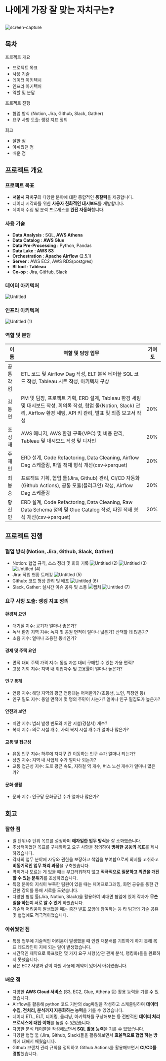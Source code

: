 # 나에게 가장 잘 맞는 자치구는❓
![screen-capture](https://github.com/jujaemin/seoul_data_pipeline/assets/147119777/a42e01cf-a6ae-4874-9be3-9454277ba047)

## 목차
프로젝트 개요
- 프로젝트 목표
- 사용 기술
- 데이터 아키텍처
- 인프라 아키텍처
- 역할 및 분담

프로젝트 진행
- 협업 방식 (Notion, Jira, Github, Slack, Gather)
- 요구 사항 도출: 랭킹 지표 정의

회고
- 잘한 점
- 아쉬웠던 점
- 배운 점

## 프로젝트 개요
### 프로젝트 목표
- **서울시 자치구**의 다양한 분야에 대한 종합적인 **통찰력**을 제공합니다.
- 데이터 시각화를 위한 **사용자 친화적인 대시보드**를 개발합니다.
- 데이터 수집 및 분석 프로세스를 **완전 자동화**합니다.

### 사용 기술
- **Data Analysis** :  SQL, **AWS Athena**
- **Data Catalog** : **AWS Glue**
- **Data Pre-Processing** : Python, Pandas
- **Data Lake** : **AWS S3**
- **Orchestration** : **Apache Airflow** (2.5.1)
- **Server** : AWS EC2, AWS RDS(postgres)
- **BI tool** : **Tableau**
- **Co-op** : Jira, GitHub, Slack

### 데이터 아키텍처
![Untitled](https://github.com/jujaemin/seoul_data_pipeline/assets/147119777/59e60161-ab50-4179-864f-e14ba93bc6e2)

### 인프라 아키텍쳐
![Untitled (1)](https://github.com/jujaemin/seoul_data_pipeline/assets/147119777/e8fd1f4c-75b4-41e5-9faf-8339da0498cc)

### 역할 및 분담
|이름|역할 및 담당 업무|기여도|
|----|---------------|--------|
|공통 작업|	ETL 코드 및 Airflow Dag 작성, ELT 분석 테이블 SQL 코드 작성, Tableau 시트 작성, 아키텍처 구상||	
|김동연|	PM 및 팀장, 프로젝트 기획, ERD 설계, Tableau 환경 세팅 및 대시보드 작성, 회의록 작성,  협업 툴(Notion, Slack) 관리, Airflow 환경 세팅, API 키 관리, 발표 및 최종 보고서 작성	|20%|
|조성재|	AWS 매니저, AWS 환경 구축(VPC) 및 비용 관리, Tableau 및 대시보드 작성 및 디자인|	20%|
|주재민|	ERD 설계, Code Refactoring, Data Cleaning, Airflow Dag 스케줄링, 파일 적재 형식 개선(csv→parquet)|	20%|
|최봉승|	프로젝트 기획, 협업 툴(Jira, Github) 관리, CI/CD 자동화(Github Actions), 공통 모듈(플러그인) 작성, Airflow Dag 스케줄링|	20%|
|황진민|	ERD 설계, Code Refactoring, Data Cleaning, Raw Data Schema 정의 및 Glue Catalog 작성, 파일 적재 형식 개선(csv→parquet)|	20%|

## 프로젝트 진행
### 협업 방식 (Notion, Jira, Github, Slack, Gather)
- Notion: 협업 규칙, 소스 정리 및 회의 기록
![Untitled (2)](https://github.com/jujaemin/seoul_data_pipeline/assets/147119777/dd8fa69d-55e2-4ed8-a64e-5fdf66bd2c29)
![Untitled (3)](https://github.com/jujaemin/seoul_data_pipeline/assets/147119777/e235178e-7b71-411d-b56c-acc6d7f81774)
![Untitled (4)](https://github.com/jujaemin/seoul_data_pipeline/assets/147119777/218939fc-25fc-4cd0-8adf-ec50e03e7d3c)
- Jira: 작업 현황 트래킹
![Untitled (5)](https://github.com/jujaemin/seoul_data_pipeline/assets/147119777/3ad8e5f8-9171-4a41-9a26-0b169697eaa1)
- Github: 코드 형상 관리 및 배포
![Untitled (6)](https://github.com/jujaemin/seoul_data_pipeline/assets/147119777/6a961435-55fb-437f-bfc5-0bf9e5f2663c)
- Slack, Gather: 실시간 이슈 공유 및 소통
![캡처](https://github.com/jujaemin/seoul_data_pipeline/assets/147119777/d614fb53-23ff-4bfc-88e1-5dba719ea503)
![Untitled (7)](https://github.com/jujaemin/seoul_data_pipeline/assets/147119777/e6c9027a-9c25-4e1b-bbec-33375846cf57)

### 요구 사항 도출: 랭킹 지표 정의
#### 환경적 요인
- 대기질 지수: 공기가 얼마나 좋은가?
- 녹색 환경 지역 지수: 녹지 및 공원 면적이 얼마나 넓은가? 산책할 데 많은가?
- 소음 지수: 얼마나 조용한 동네인가?

#### 경제 및 주택 요인
- 면적 대비 주택 가격 지수: 동일 자본 대비 구매할 수 있는 가용 면적?
- 고용 기회 지수: 지역 내 취업자수 및 고용률이 얼마나 높은가?

#### 인구 통계
- 연령 지수: 해당 지역의 평균 연령대는 어떠한가? (초등생, 노인, 직장인 등)
- 인구 밀도 지수: 동일 면적에 몇 명의 주민이 사는가? 얼마나 인구 밀집도가 높은가?

#### 안전과 보안
- 치안 지수: 범죄 발생 빈도와 치안 시설(경찰서) 개수?
- 복지 지수: 의료 시설 개수, 사회 복지 시설 개수가 얼마나 많은가?

#### 교통 및 접근성
- 유동 인구 지수: 하루에 자치구 간 이동하는 인구 수가 얼마나 되는가?
- 상권 지수: 지역 내 사업체 수가 얼마나 되는가?
- 교통 접근성 지수: 도로 평균 속도, 지하철 역 개수, 버스 노선 개수가 얼마나 많은가?

#### 문화 생활
- 문화 지수: 인구당 문화공간 수가 얼마나 많은가?

## 회고
### 잘한 점
- 일 단위/주 단위 목표를 설정하며 **애자일한 업무 방식**을 잘 소화했습니다.
- 추상적이었던 목표를 구체화하고 요구 사항을 정의하여 **명확한 공동의 목표**를 제시하였습니다.
- 각자의 업무 분야에 자유와 권한을 보장하고 책임을 부여함으로써 의지를 고취하고 **비동기적인 업무 처리 과정**을 구축했습니다.
- 막히거나 모르는 게 있을 때는 부끄러워하지 않고 **적극적으로 질문하고 의견을 개진할 수 있는 분위기**를 조성하였습니다.
- 특정 분야의 지식이 부족한 팀원이 있을 때는 페어프로그래밍, 화면 공유를 통한 간단한 강의를 통해 서로를 도왔습니다.
- 다양한 협업 툴(Jira, Notion, Slack)을 활용하여 비대면 협업에 있어 각자가 **무슨 일을 하는지 서로 알 수 있게** 하였습니다.
- 기술적 어려움이 발생했을 때는 중간 발표 모임에 참여하는 등 타 팀과의 기술 공유 및 협업에도 적극적이었습니다.

### 아쉬웠던 점
- 특정 업무에 기술적인 어려움이 발생했을 때 인원 재분배를 기민하게 하지 못해 목표 데드라인이 지체 되는 일이 발생했습니다.
- 시간적인 제약으로 목표했던 몇 가지 요구 사항(상관 관계 분석, 랭킹화)들을 완료하지 못했습니다.
- 낮은 EC2 사양과 같이 자원 사용에 제약이 있어서 아쉬웠습니다.

### 배운 점
- 다양한 **AWS Cloud 서비스** (S3, EC2, Glue, Athena 등) 활용 능력을 기를 수 있었습니다.
- Airflow를 활용해 python 코드 기반의 dag파일을 작성하고 스케줄링하여 **데이터 수집, 전처리, 분석까지 자동화하는 능력**을 기를 수 있었습니다.
- 데이터 ETL, ELT, 티어링, 클리닝, 아키텍처를 구상해보는 등 전반적인 **데이터 처리 프로세스에 대한 이해**를 높일 수 있었습니다.
- 다양한 분석 테이블을 작성해보면서 **SQL 활용 능력**을 기를 수 있었습니다.
- 다양한 협업 툴 (Jira, Github, Slack)들을 활용해보면서 **효율적으로 협업 하는 방식**에 대해서 배웠습니다.
- Github 브랜치 관리 규칙을 정의하고 Github Actions를 활용해보면서 **CI/CD를 경험**했습니다.
